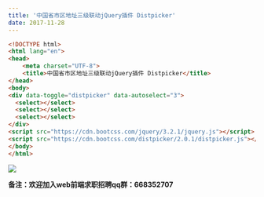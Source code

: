 ```yaml
---
title: '中国省市区地址三级联动jQuery插件 Distpicker'
date: 2017-11-28
---   
```

```html
<!DOCTYPE html>  
<html lang="en">  
<head>  
    <meta charset="UTF-8">  
    <title>中国省市区地址三级联动jQuery插件 Distpicker</title>
</head>  
<body>
<div data-toggle="distpicker" data-autoselect="3">
  <select></select>
  <select></select>
  <select></select>
</div>
<script src="https://cdn.bootcss.com/jquery/3.2.1/jquery.js"></script>
<script src="https://cdn.bootcss.com/distpicker/2.0.1/distpicker.js"></script>
</body>  
</html>  
```
  

![](https://img-blog.csdn.net/20171128113933594?watermark/2/text/aHR0cDovL2Jsb2cuY3Nkbi5uZXQveHV0b25nYmFv/font/5a6L5L2T/fontsize/400/fill/I0JBQkFCMA/dissolve/70/gravity/Center)

****备注**：欢迎加入web前端求职招聘qq群：**668352707****
